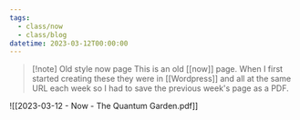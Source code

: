 ```yaml
---
tags:
  - class/now
  - class/blog
datetime: 2023-03-12T00:00:00
---
```

> [!note] Old style now page
> This is an old [[now]] page. When I first started creating these they were in [[Wordpress]] and all at the same URL each week so I had to save the previous week's page as a PDF. 

![[2023-03-12 - Now  - The Quantum Garden.pdf]]